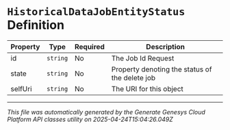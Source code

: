 # `HistoricalDataJobEntityStatus` Definition

| Property | Type | Required | Description |
|----------|------|----------|-------------|
| id | `string` | No | The Job Id Request |
| state | `string` | No | Property denoting the status of the delete job |
| selfUri | `string` | No | The URI for this object |

---

*This file was automatically generated by the Generate Genesys Cloud Platform API classes utility on 2025-04-24T15:04:26.049Z*